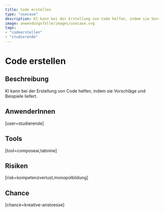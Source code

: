 ```yaml
---
title: Code erstellen
type: "usecase"
description: KI kann bei der Erstellung von Code helfen, indem sie Vorschläge und Beispiele liefert.
image: anwendungsfälle/images/usecase.svg
tags:
- "codeerstellen"
- "studierende"
---
```


# Code erstellen

## Beschreibung

KI kann bei der Erstellung von Code helfen, indem sie Vorschläge und Beispiele liefert.

## AnwenderInnen

[user=studierende]


## Tools

[tool=composeai,tabnine]


## Risiken

[risk=kompetenzverlust,monopolbildung]


## Chance

[chance=kreative-anstoesse]
